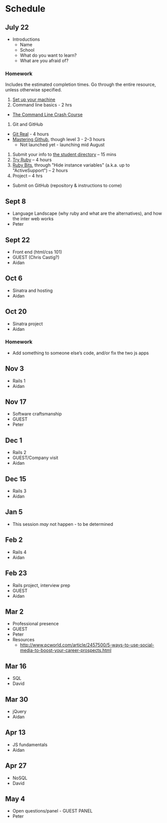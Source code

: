 # Schedule

## July 22

* Introductions
    * Name
    * School
    * What do you want to learn?
    * What are you afraid of?

### Homework

Includes the estimated completion times. Go through the entire resource, unless otherwise specified.

1. [Set up your machine](setup.md)
1. Command line basics - 2 hrs
  * [The Command Line Crash Course](http://cli.learncodethehardway.org/book/)
1. Git and GitHub
  * [Git Real](https://www.codeschool.com/courses/git-real) - 4 hours
  * [Mastering Github](https://www.codeschool.com), though level 3 - 2–3 hours
    * Not launched yet - launching mid August
1. Submit your info to [the student directory](https://github.com/cuny-nytech/students) – 15 mins
1. [Try Ruby](https://www.codeschool.com/courses/try-ruby) – 4 hours
1. [Ruby Bits](https://www.codeschool.com/courses/ruby-bits), through "Hide instance variables" (a.k.a. up to "ActiveSupport") – 2 hours
1. Project – 4 hrs
  * Submit on GitHub (repository & instructions to come)

## Sept 8
*  Language Landscape (why ruby and what are the alternatives), and how the inter web works
* Peter

## Sept 22
* Front end (html/css 101)
* GUEST (Chris Castig?)
* Aidan

## Oct 6
* Sinatra and hosting
* Aidan

## Oct 20
* Sinatra project
* Aidan

### Homework

* Add something to someone else’s code, and/or fix the two js apps

## Nov 3
* Rails 1
* Aidan

## Nov 17
* Software craftsmanship
* GUEST
* Peter

## Dec 1
* Rails 2
* GUEST/Company visit
* Aidan

## Dec 15
* Rails 3
* Aidan

## Jan 5
* This session *may* not happen - to be determined

## Feb 2
* Rails 4
* Aidan

## Feb 23
* Rails project, interview prep
* GUEST
* Aidan

## Mar 2
* Professional presence
* GUEST
* Peter
* Resources
  * http://www.pcworld.com/article/2457500/5-ways-to-use-social-media-to-boost-your-career-prospects.html

## Mar 16
* SQL
* David

## Mar 30
* jQuery
* Aidan

## Apr 13
* JS fundamentals
* Aidan

## Apr 27
* NoSQL
* David

## May 4
* Open questions/panel - GUEST PANEL
* Peter
